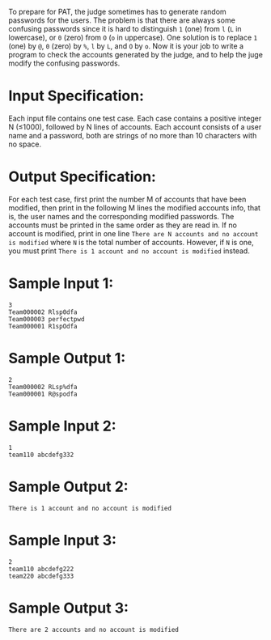 To prepare for PAT, the judge sometimes has to generate random  passwords for the users. The problem is that there are always some  confusing passwords since it is hard to distinguish `1` (one) from `l` (`L` in lowercase), or `0` (zero) from `O` (`o` in uppercase). One solution is to replace `1` (one) by `@`, `0` (zero) by `%`, `l` by `L`, and `O` by `o`.  Now it is your job to write a program to check the accounts generated  by the judge, and to help the juge modify the confusing passwords.

# Input Specification:

Each input file contains one test case. Each case contains a positive integer N (≤1000), followed by N lines of accounts. Each account consists of a user name and a password, both are strings of no more than 10 characters with no space.

# Output Specification:

For each test case, first print the number M of accounts that have been modified, then print in the following M lines the modified accounts info, that is, the user names and the  corresponding modified passwords. The accounts must be printed in the  same order as they are read in. If no account is modified, print in one  line `There are N accounts and no account is modified` where `N` is the total number of accounts. However, if `N` is one, you must print `There is 1 account and no account is modified` instead.

# Sample Input 1:

```
3
Team000002 Rlsp0dfa
Team000003 perfectpwd
Team000001 R1spOdfa   
```

# Sample Output 1:

```
2
Team000002 RLsp%dfa
Team000001 R@spodfa
```

# Sample Input 2:

```
1
team110 abcdefg332
```

# Sample Output 2:

```
There is 1 account and no account is modified
```

# Sample Input 3:

```
2
team110 abcdefg222
team220 abcdefg333
```

# Sample Output 3:

```
There are 2 accounts and no account is modified
```